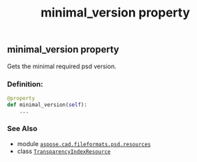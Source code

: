 ﻿---
title: minimal_version property
second_title: Aspose.CAD for Python via .NET API References
description: 
type: docs
weight: 80
url: /python-net/aspose.cad.fileformats.psd.resources/transparencyindexresource/minimal_version/
is_root: false
---

## minimal_version property


Gets the minimal required psd version.
### Definition:
```python
@property
def minimal_version(self):
    ...
```

### See Also
* module [`aspose.cad.fileformats.psd.resources`](../../)
* class [`TransparencyIndexResource`](/cad/python-net/aspose.cad.fileformats.psd.resources/transparencyindexresource)
